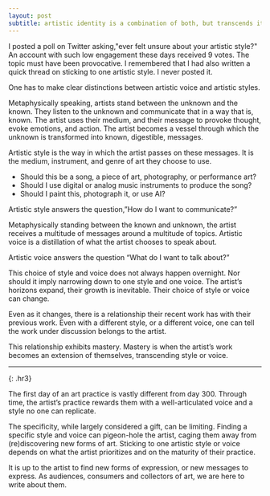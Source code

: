 ```yaml
---
layout: post
subtitle: artistic identity is a combination of both, but transcends it
---
```

I posted a poll on Twitter asking,"ever felt unsure about your artistic style?" An account with such low engagement these days received 9 votes. The topic must have been provocative. I remembered that I had also written a quick thread on sticking to one artistic style. I never posted it.

One has to make clear distinctions between artistic voice and artistic styles. 

Metaphysically speaking, artists stand between the unknown and the known. They listen to the unknown and communicate that in a way that is, known. The artist uses their medium, and their message to provoke thought, evoke emotions, and action. The artist becomes a vessel through which the unknown is transformed into known, digestible, messages.

Artistic style is the way in which the artist passes on these messages. It is the medium, instrument, and genre of art they choose to use. 
- Should this be a song, a piece of art, photography, or performance art?
- Should I use digital or analog music instruments to produce the song?
- Should I paint this, photograph it, or use AI?

Artistic style answers the question,”How do I want to communicate?”

Metaphysically standing between the known and unknown, the artist receives a multitude of messages around a multitude of topics. Artistic voice is a distillation of what the artist chooses to speak about. 

Artistic voice answers the question “What do I want to talk about?”

This choice of style and voice does not always happen overnight. Nor should it imply narrowing down to one style and one voice. The artist’s horizons expand, their growth is inevitable. Their choice of style or voice can change. 

Even as it changes, there is a relationship their recent work has with their previous work. Even with a different style, or a different voice, one can tell the work under discussion belongs to the artist.

This relationship exhibits mastery. Mastery is when the artist’s work becomes an extension of themselves, transcending style or voice.

---
{: .hr3}

The first day of an art practice is vastly different from day 300. Through time, the artist’s practice rewards them with a well-articulated voice and a style no one can replicate.

The specificity, while largely considered a gift, can be limiting. Finding a specific style and voice can pigeon-hole the artist, caging them away from (re)discovering new forms of art. Sticking to one artistic style or voice depends on what the artist prioritizes and on the maturity of their practice.

It is up to the artist to find new forms of expression, or new messages to express. As audiences, consumers and collectors of art, we are here to write about them.
